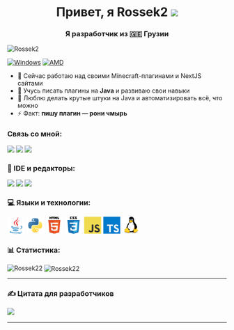 <h1 align="center">Привет, я Rossek2 <img src="https://user-images.githubusercontent.com/42378118/110234147-e3259600-7f4e-11eb-95be-0c4047144dea.gif" width="30"></h1>
<h3 align="center">Я разработчик из 🇬🇪 Грузии</h3>


<p algin="left">
<img src="https://komarev.com/ghpvc/?username=Rossek2&label=Profile%20views&color=0e75b6&style=flat" alt="Rossek2" />
</p>

<p align="left">
<a href="#"><img src="https://img.shields.io/badge/Windows%20Вас не должно ебать-%230079d5.svg?style=for-the-badge&logo=Windows%2011&logoColor=white" alt="Windows"></a>
<a href="#"><img src="https://img.shields.io/badge/AMD-Radeon-%23ED1C24.svg?style=for-the-badge&logo=amd&logoColor=white" alt="AMD"></a>
</p>



- 🔭 Сейчас работаю над своими Minecraft-плагинами и NextJS сайтами
- 🌱 Учусь писать плагины на **Java** и развиваю свои навыки
- 🧠 Люблю делать крутые штуки на Java и автоматизировать всё, что можно  
- ⚡ Факт: **пишу плагин — рони чмырь**

<h3 align="left">Связь со мной:</h3>
<p align="left">
<a href="https://t.me/rossek2"><img src="https://img.shields.io/badge/Telegram-2CA5E0?style=for-the-badge&logo=telegram&logoColor=white"></a>
<a href="https://github.com/Rossek22"><img src="https://img.shields.io/badge/GitHub-100000?style=for-the-badge&logo=github&logoColor=white"></a>
<a href="https://discord.com/users/755126477443301447"><img src="https://img.shields.io/badge/Discord-7289DA?style=for-the-badge&logo=discord&logoColor=white"></a>
</p>

<h3 align="left">🧰 IDE и редакторы:</h3>
<p align="left">
<a href="https://www.jetbrains.com/idea/"><img src="https://img.shields.io/badge/IntelliJIDEA-000000.svg?style=for-the-badge&logo=intellij-idea&logoColor=white"></a>
<a href="https://code.visualstudio.com/"><img src="https://img.shields.io/badge/VS%20Code-0078d7.svg?style=for-the-badge&logo=visual-studio-code&logoColor=white"></a>
<a href="https://notepad-plus-plus.org/"><img src="https://img.shields.io/badge/Notepad++-90E59A.svg?style=for-the-badge&logo=notepad%2b%2b&logoColor=black"></a>
</p>

<h3 align="left">💻 Языки и технологии:</h3>
<p align="left">
<img src="https://raw.githubusercontent.com/devicons/devicon/master/icons/java/java-original.svg" alt="Java" width="40" height="40"/>
<img src="https://raw.githubusercontent.com/devicons/devicon/master/icons/python/python-original.svg" alt="Python" width="40" height="40"/>
<img src="https://raw.githubusercontent.com/devicons/devicon/master/icons/html5/html5-original-wordmark.svg" alt="HTML" width="40" height="40"/>
<img src="https://raw.githubusercontent.com/devicons/devicon/master/icons/css3/css3-original-wordmark.svg" alt="CSS" width="40" height="40"/>
<img src="https://raw.githubusercontent.com/devicons/devicon/master/icons/javascript/javascript-original.svg" alt="JS" width="40" height="40"/>
<img src="https://raw.githubusercontent.com/devicons/devicon/master/icons/typescript/typescript-original.svg" alt="JS" width="40" height="40"/>
<img src="https://raw.githubusercontent.com/devicons/devicon/master/icons/linux/linux-original.svg" alt="Linux" width="40" height="40"/>
</p>

<h3 align="left">📊 Статистика:</h3>

<p><img align="left" src="https://github-readme-stats.vercel.app/api/top-langs?username=Rossek22&show_icons=true&locale=ru&layout=compact&theme=radical" alt="Rossek22" /></p>

<p>&nbsp;<img align="center" src="https://github-readme-stats.vercel.app/api?username=Rossek22&show_icons=true&locale=ru&theme=radical" alt="Rossek22" /></p>

---

### ✍️ Цитата для разработчиков  
![](https://quotes-github-readme.vercel.app/api?type=horizontal&theme=radical)

---
